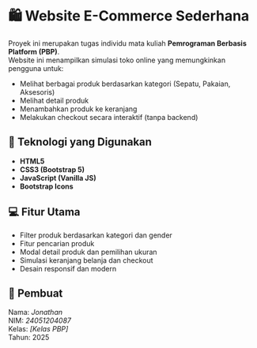 # 🛍️ Website E-Commerce Sederhana

Proyek ini merupakan tugas individu mata kuliah **Pemrograman Berbasis Platform (PBP)**.  
Website ini menampilkan simulasi toko online yang memungkinkan pengguna untuk:
- Melihat berbagai produk berdasarkan kategori (Sepatu, Pakaian, Aksesoris)
- Melihat detail produk
- Menambahkan produk ke keranjang
- Melakukan checkout secara interaktif (tanpa backend)

## 🚀 Teknologi yang Digunakan
- **HTML5**
- **CSS3 (Bootstrap 5)**
- **JavaScript (Vanilla JS)**
- **Bootstrap Icons**

## 💻 Fitur Utama
- Filter produk berdasarkan kategori dan gender  
- Fitur pencarian produk  
- Modal detail produk dan pemilihan ukuran  
- Simulasi keranjang belanja dan checkout  
- Desain responsif dan modern  

## 👤 Pembuat
Nama: *Jonathan*  
NIM: *24051204087*  
Kelas: *[Kelas PBP]*  
Tahun: 2025
